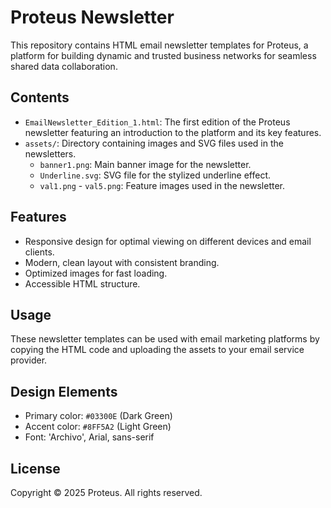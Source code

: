# Proteus Newsletter

This repository contains HTML email newsletter templates for Proteus, a platform for building dynamic and trusted business networks for seamless shared data collaboration.

## Contents

- `EmailNewsletter_Edition_1.html`: The first edition of the Proteus newsletter featuring an introduction to the platform and its key features.
- `assets/`: Directory containing images and SVG files used in the newsletters.
  - `banner1.png`: Main banner image for the newsletter.
  - `Underline.svg`: SVG file for the stylized underline effect.
  - `val1.png` - `val5.png`: Feature images used in the newsletter.

## Features

- Responsive design for optimal viewing on different devices and email clients.
- Modern, clean layout with consistent branding.
- Optimized images for fast loading.
- Accessible HTML structure.

## Usage

These newsletter templates can be used with email marketing platforms by copying the HTML code and uploading the assets to your email service provider.

## Design Elements

- Primary color: `#03300E` (Dark Green)
- Accent color: `#8FF5A2` (Light Green)
- Font: 'Archivo', Arial, sans-serif

## License

Copyright © 2025 Proteus. All rights reserved.
